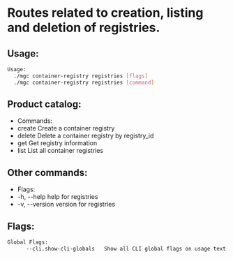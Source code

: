 # Routes related to creation, listing and deletion of registries.

## Usage:
```bash
Usage:
  ./mgc container-registry registries [flags]
  ./mgc container-registry registries [command]
```

## Product catalog:
- Commands:
- create      Create a container registry
- delete      Delete a container registry by registry_id
- get         Get registry information
- list        List all container registries

## Other commands:
- Flags:
- -h, --help      help for registries
- -v, --version   version for registries

## Flags:
```bash
Global Flags:
      --cli.show-cli-globals   Show all CLI global flags on usage text
```

